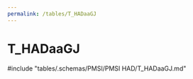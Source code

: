 ```yaml
---
permalink: /tables/T_HADaaGJ
---
```

# T\_HADaaGJ
<!-- SPDX-License-Identifier: MPL-2.0 -->

<!-- ATTENTION : Ne pas supprimer ou modifier la ligne ci-dessous -->
#include "tables/.schemas/PMSI/PMSI HAD/T_HADaaGJ.md"
<!-- ATTENTION : Ne pas supprimer ou modifier la ligne ci-dessus -->
